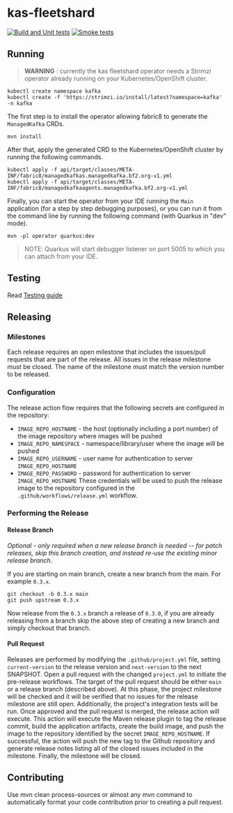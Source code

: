 # kas-fleetshard

[![Build and Unit tests](https://github.com/bf2fc6cc711aee1a0c2a/kas-fleetshard/actions/workflows/build.yml/badge.svg)](https://github.com/bf2fc6cc711aee1a0c2a/kas-fleetshard/actions/workflows/build.yml)
[![Smoke tests](https://github.com/bf2fc6cc711aee1a0c2a/kas-fleetshard/actions/workflows/smoke.yaml/badge.svg)](https://github.com/bf2fc6cc711aee1a0c2a/kas-fleetshard/actions/workflows/smoke.yaml)

## Running

> **WARNING** : currently the kas fleetshard operator needs a Strimzi operator already running on your Kubernetes/OpenShift cluster.

```shell
kubectl create namespace kafka
kubectl create -f 'https://strimzi.io/install/latest?namespace=kafka' -n kafka
```

The first step is to install the operator allowing fabric8 to generate the `ManagedKafka` CRDs.

```shell
mvn install
```

After that, apply the generated CRD to the Kubernetes/OpenShift cluster by running the following commands.

```shell
kubectl apply -f api/target/classes/META-INF/fabric8/managedkafkas.managedkafka.bf2.org-v1.yml
kubectl apply -f api/target/classes/META-INF/fabric8/managedkafkaagents.managedkafka.bf2.org-v1.yml
```

Finally, you can start the operator from your IDE running the `Main` application (for a step by step debugging purposes),
or you can run it from the command line by running the following command (with Quarkus in "dev" mode).

```shell
mvn -pl operator quarkus:dev
```

> NOTE: Quarkus will start debugger listener on port 5005 to which you can attach from your IDE.

## Testing

Read [Testing guide](TESTING.md)

## Releasing

### Milestones
Each release requires an open milestone that includes the issues/pull requests that are part of the release. All issues in the release milestone must be closed. The name of the milestone must match the version number to be released.

### Configuration
The release action flow requires that the following secrets are configured in the repository:
* `IMAGE_REPO_HOSTNAME` - the host (optionally including a port number) of the image repository where images will be pushed
* `IMAGE_REPO_NAMESPACE` - namespace/library/user where the image will be pushed
* `IMAGE_REPO_USERNAME` - user name for authentication to server `IMAGE_REPO_HOSTNAME`
* `IMAGE_REPO_PASSWORD` - password for authentication to server `IMAGE_REPO_HOSTNAME`
These credentials will be used to push the release image to the repository configured in the `.github/workflows/release.yml` workflow.

### Performing the Release

#### Release Branch
*Optional - only required when a new release branch is needed -- for patch releases, skip this branch creation, and instead re-use the existing minor release branch*.

If you are starting on main branch, create a new branch from the main. For example `0.3.x`.

```shell
git checkout -b 0.3.x main
git push upstream 0.3.x
```
Now release from the `0.3.x` branch a release of `0.3.0`, if you are already releasing from a branch skip the above
step of creating a new branch and simply checkout that branch.

#### Pull Request
Releases are performed by modifying the `.github/project.yml` file, setting `current-version` to the release version and `next-version` to the next SNAPSHOT. Open a pull request with the changed `project.yml` to initiate the pre-release workflows. The target of the pull request should be either `main` or a release branch (described above).
At this phase, the project milestone will be checked and it will be verified that no issues for the release milestone are still open. Additionally, the project's integration tests will be run.
Once approved and the pull request is merged, the release action will execute. This action will execute the Maven release plugin to tag the release commit, build the application artifacts, create the build image, and push the image to the repository identified by the secret `IMAGE_REPO_HOSTNAME`. If successful, the action will push the new tag to the Github repository and generate release notes listing all of the closed issues included in the milestone. Finally, the milestone will be closed.

## Contributing

Use mvn clean process-sources or almost any mvn command to automatically format your code contribution prior to creating a pull request.
